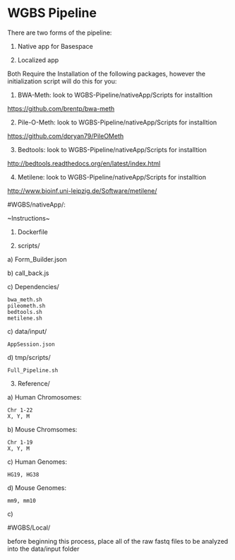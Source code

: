 # WGBS Pipeline

There are two forms of the pipeline:

1) Native app for Basespace 

2) Localized app


Both Require the Installation of the following packages, however the initialization script will do this for you:
1) BWA-Meth: look to WGBS-Pipeline/nativeApp/Scripts for installtion

https://github.com/brentp/bwa-meth

2) Pile-O-Meth: look to WGBS-Pipeline/nativeApp/Scripts for installtion

https://github.com/dpryan79/PileOMeth

3) Bedtools: look to WGBS-Pipeline/nativeApp/Scripts for installtion

http://bedtools.readthedocs.org/en/latest/index.html

4) Metilene: look to WGBS-Pipeline/nativeApp/Scripts for installtion

http://www.bioinf.uni-leipzig.de/Software/metilene/



#WGBS/nativeApp/:

~Instructions~

1) Dockerfile

2) scripts/

  a) Form_Builder.json
  
  b) call_back.js
  
  c) Dependencies/
  
    bwa_meth.sh
    pileometh.sh
    bedtools.sh
    metilene.sh
  
  c) data/input/
  
    AppSession.json
  		
  d) tmp/scripts/
  
    Full_Pipeline.sh
  		
3) Reference/

  a) Human Chromosomes: 
  
    Chr 1-22
    X, Y, M
  		
  b) Mouse Chromsomes:
  
    Chr 1-19
    X, Y, M
  
  c) Human Genomes: 
  
    HG19, HG38 
  		
  d) Mouse Genomes:
  
    mm9, mm10
  
  c) 

#WGBS/Local/

before beginning this process, place all of the raw fastq files to be analyzed into the data/input folder




